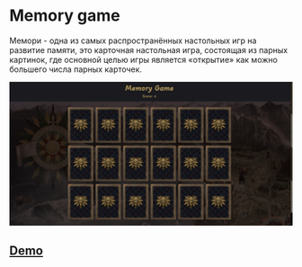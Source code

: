 # Memory game
Мемори - одна из самых распространённых настольных игр на развитие памяти, это карточная настольная игра, состоящая из парных картинок, где основной целью игры является «открытие» как можно большего числа парных карточек. 


![Memory game](https://github.com/NadyaSamosiuk/memory-game/blob/main/assets/img/memory__game.png) 
## [Demo](https://nadyasamosiuk.github.io/memory-game/)
